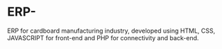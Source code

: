 # ERP-
ERP for cardboard manufacturing industry, developed using HTML, CSS, JAVASCRIPT for front-end and PHP for connectivity and back-end.
